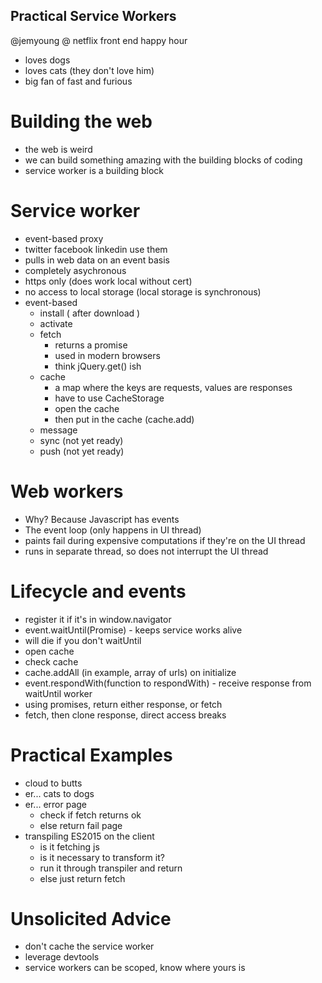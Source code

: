 Practical Service Workers
-------------------------

@jemyoung @ netflix
front end happy hour

* loves dogs
* loves cats (they don't love him)
* big fan of fast and furious


Building the web
================

* the web is weird
* we can build something amazing with the building blocks of coding
* service worker is a building block

Service worker
==============

* event-based proxy
* twitter facebook linkedin use them
* pulls in web data on an event basis
* completely asychronous
* https only (does work local without cert)
* no access to local storage (local storage is synchronous)
* event-based
  * install ( after download )
  * activate
  * fetch
    * returns a promise
    * used in modern browsers
    * think jQuery.get() ish
  * cache
    * a map where the keys are requests, values are responses
    * have to use CacheStorage
    * open the cache
    * then put in the cache (cache.add)
  * message
  * sync (not yet ready)
  * push (not yet ready)

Web workers
===========

* Why? Because Javascript has events
* The event loop (only happens in UI thread)
* paints fail during expensive computations if they're on the UI thread
* runs in separate thread, so does not interrupt the UI thread

Lifecycle and events
====================

* register it if it's in window.navigator
* event.waitUntil(Promise) - keeps service works alive
* will die if you don't waitUntil
* open cache
* check cache
* cache.addAll (in example, array of urls) on initialize
* event.respondWith(function to respondWith) - receive response from waitUntil worker
* using promises, return either response, or fetch
* fetch, then clone response, direct access breaks

Practical Examples
==================

* cloud to butts
* er... cats to dogs
* er... error page
  * check if fetch returns ok
  * else return fail page
* transpiling ES2015 on the client
  * is it fetching js
  * is it necessary to transform it?
  * run it through transpiler and return
  * else just return fetch

Unsolicited Advice
==================

* don't cache the service worker
* leverage devtools
* service workers can be scoped, know where yours is
